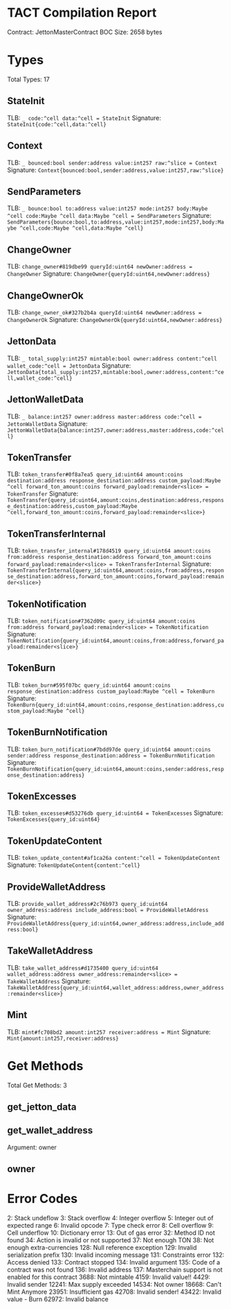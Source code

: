 # TACT Compilation Report
Contract: JettonMasterContract
BOC Size: 2658 bytes

# Types
Total Types: 17

## StateInit
TLB: `_ code:^cell data:^cell = StateInit`
Signature: `StateInit{code:^cell,data:^cell}`

## Context
TLB: `_ bounced:bool sender:address value:int257 raw:^slice = Context`
Signature: `Context{bounced:bool,sender:address,value:int257,raw:^slice}`

## SendParameters
TLB: `_ bounce:bool to:address value:int257 mode:int257 body:Maybe ^cell code:Maybe ^cell data:Maybe ^cell = SendParameters`
Signature: `SendParameters{bounce:bool,to:address,value:int257,mode:int257,body:Maybe ^cell,code:Maybe ^cell,data:Maybe ^cell}`

## ChangeOwner
TLB: `change_owner#819dbe99 queryId:uint64 newOwner:address = ChangeOwner`
Signature: `ChangeOwner{queryId:uint64,newOwner:address}`

## ChangeOwnerOk
TLB: `change_owner_ok#327b2b4a queryId:uint64 newOwner:address = ChangeOwnerOk`
Signature: `ChangeOwnerOk{queryId:uint64,newOwner:address}`

## JettonData
TLB: `_ total_supply:int257 mintable:bool owner:address content:^cell wallet_code:^cell = JettonData`
Signature: `JettonData{total_supply:int257,mintable:bool,owner:address,content:^cell,wallet_code:^cell}`

## JettonWalletData
TLB: `_ balance:int257 owner:address master:address code:^cell = JettonWalletData`
Signature: `JettonWalletData{balance:int257,owner:address,master:address,code:^cell}`

## TokenTransfer
TLB: `token_transfer#0f8a7ea5 query_id:uint64 amount:coins destination:address response_destination:address custom_payload:Maybe ^cell forward_ton_amount:coins forward_payload:remainder<slice> = TokenTransfer`
Signature: `TokenTransfer{query_id:uint64,amount:coins,destination:address,response_destination:address,custom_payload:Maybe ^cell,forward_ton_amount:coins,forward_payload:remainder<slice>}`

## TokenTransferInternal
TLB: `token_transfer_internal#178d4519 query_id:uint64 amount:coins from:address response_destination:address forward_ton_amount:coins forward_payload:remainder<slice> = TokenTransferInternal`
Signature: `TokenTransferInternal{query_id:uint64,amount:coins,from:address,response_destination:address,forward_ton_amount:coins,forward_payload:remainder<slice>}`

## TokenNotification
TLB: `token_notification#7362d09c query_id:uint64 amount:coins from:address forward_payload:remainder<slice> = TokenNotification`
Signature: `TokenNotification{query_id:uint64,amount:coins,from:address,forward_payload:remainder<slice>}`

## TokenBurn
TLB: `token_burn#595f07bc query_id:uint64 amount:coins response_destination:address custom_payload:Maybe ^cell = TokenBurn`
Signature: `TokenBurn{query_id:uint64,amount:coins,response_destination:address,custom_payload:Maybe ^cell}`

## TokenBurnNotification
TLB: `token_burn_notification#7bdd97de query_id:uint64 amount:coins sender:address response_destination:address = TokenBurnNotification`
Signature: `TokenBurnNotification{query_id:uint64,amount:coins,sender:address,response_destination:address}`

## TokenExcesses
TLB: `token_excesses#d53276db query_id:uint64 = TokenExcesses`
Signature: `TokenExcesses{query_id:uint64}`

## TokenUpdateContent
TLB: `token_update_content#af1ca26a content:^cell = TokenUpdateContent`
Signature: `TokenUpdateContent{content:^cell}`

## ProvideWalletAddress
TLB: `provide_wallet_address#2c76b973 query_id:uint64 owner_address:address include_address:bool = ProvideWalletAddress`
Signature: `ProvideWalletAddress{query_id:uint64,owner_address:address,include_address:bool}`

## TakeWalletAddress
TLB: `take_wallet_address#d1735400 query_id:uint64 wallet_address:address owner_address:remainder<slice> = TakeWalletAddress`
Signature: `TakeWalletAddress{query_id:uint64,wallet_address:address,owner_address:remainder<slice>}`

## Mint
TLB: `mint#fc708bd2 amount:int257 receiver:address = Mint`
Signature: `Mint{amount:int257,receiver:address}`

# Get Methods
Total Get Methods: 3

## get_jetton_data

## get_wallet_address
Argument: owner

## owner

# Error Codes
2: Stack undeflow
3: Stack overflow
4: Integer overflow
5: Integer out of expected range
6: Invalid opcode
7: Type check error
8: Cell overflow
9: Cell underflow
10: Dictionary error
13: Out of gas error
32: Method ID not found
34: Action is invalid or not supported
37: Not enough TON
38: Not enough extra-currencies
128: Null reference exception
129: Invalid serialization prefix
130: Invalid incoming message
131: Constraints error
132: Access denied
133: Contract stopped
134: Invalid argument
135: Code of a contract was not found
136: Invalid address
137: Masterchain support is not enabled for this contract
3688: Not mintable
4159: Invalid value!!
4429: Invalid sender
12241: Max supply exceeded
14534: Not owner
18668: Can't Mint Anymore
23951: Insufficient gas
42708: Invalid sender!
43422: Invalid value - Burn
62972: Invalid balance